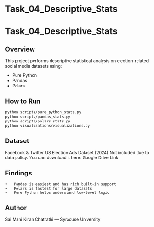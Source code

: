 # Task_04_Descriptive_Stats

# Task_04_Descriptive_Stats

## Overview
This project performs descriptive statistical analysis on election-related social media datasets using:
- Pure Python
- Pandas
- Polars

## How to Run

```bash
python scripts/pure_python_stats.py
python scripts/pandas_stats.py
python scripts/polars_stats.py
python visualizations/visualizations.py
```

## Dataset

Facebook & Twitter US Election Ads Dataset (2024)
Not included due to data policy.
You can download it here: Google Drive Link

## Findings
	•	Pandas is easiest and has rich built-in support
	•	Polars is fastest for large datasets
	•	Pure Python helps understand low-level logic

## Author

Sai Mani Kiran Chatrathi — Syracuse University
